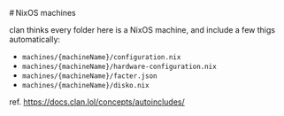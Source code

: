 # NixOS machines

clan thinks every folder here is a NixOS machine, and include a few thigs automatically:

- `machines/{machineName}/configuration.nix`
- `machines/{machineName}/hardware-configuration.nix`
- `machines/{machineName}/facter.json`
- `machines/{machineName}/disko.nix`

ref. https://docs.clan.lol/concepts/autoincludes/
